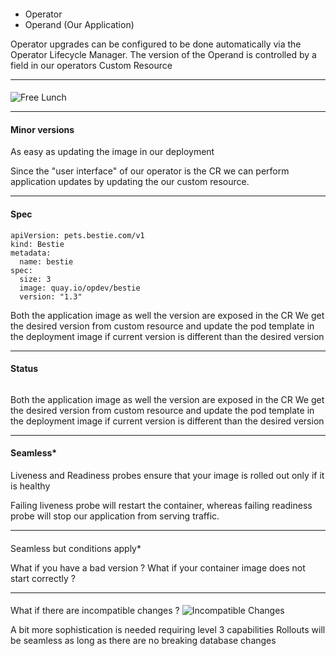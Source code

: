 ####
- Operator
- Operand (Our Application)

<aside class="notes">
  Operator upgrades can be configured to be done automatically via the Operator Lifecycle Manager. The version of the Operand is controlled by a field in our operators Custom Resource
</aside>

---
####
![Free Lunch](images/freelunch.jpeg)

---
#### Minor versions
As easy as updating the image in our deployment

<aside class="notes"> 
  Since the "user interface" of our operator is the CR we can perform application updates by updating the our custom resource.
</aside>

---
#### Spec
```
apiVersion: pets.bestie.com/v1
kind: Bestie
metadata:
  name: bestie
spec:
  size: 3
  image: quay.io/opdev/bestie
  version: "1.3"
```

<aside class="notes">
  Both the application image as well the version are exposed in the CR  We get the desired version from custom resource and update the pod template in the deployment image if current version is different than the desired version
</aside>

---
#### Status
```

```

<aside class="notes">
  Both the application image as well the version are exposed in the CR  We get the desired version from custom resource and update the pod template in the deployment image if current version is different than the desired version
</aside>

---
#### Seamless*
Liveness and Readiness probes ensure that your image is rolled out only if it is healthy

<aside class="notes">
  Failing liveness probe will restart the container, whereas failing readiness probe will stop our application from serving traffic.</aside>


---
#### 
Seamless but conditions apply*

<aside class="notes"> 
  What if you have a bad version ?
  What if your container image does not start correctly ?
</aside>

---
#### 
What if there are incompatible changes ?
![Incompatible Changes](images/incompatible_changes.png)

<aside class="notes"> 
  A bit more sophistication is needed requiring level 3 capabilities
  Rollouts will be seamless as long as there are no breaking database changes
</aside>

